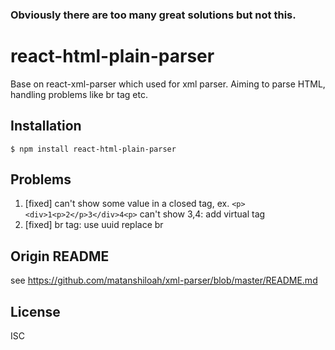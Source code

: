 ### Obviously there are too many great solutions but not this.

# react-html-plain-parser
Base on react-xml-parser which used for xml parser. Aiming to parse HTML, handling problems like br tag etc.

## Installation
```
$ npm install react-html-plain-parser
```

## Problems
1. [fixed] can't show some value in a closed tag, ex. `<p><div>1<p>2</p>3</div>4<p>` can't show 3,4: add virtual tag
2. [fixed] br tag: use uuid replace br


## Origin README
see https://github.com/matanshiloah/xml-parser/blob/master/README.md

## License
ISC